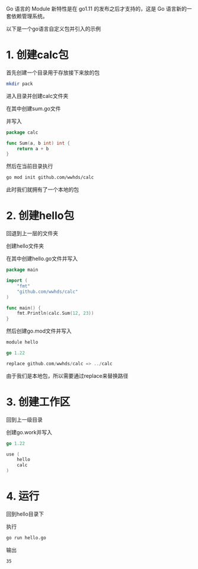 Go 语言的 Module 新特性是在 go1.11 的发布之后才支持的，这是 Go 语言新的一套依赖管理系统。

以下是一个go语言自定义包并引入的示例

# 1. 创建calc包

首先创建一个目录用于存放接下来放的包

```bash
mkdir pack
```

进入目录并创建calc文件夹

在其中创建sum.go文件

并写入

```go
package calc

func Sum(a, b int) int {
	return a + b
}
```

然后在当前目录执行

```bash
go mod init github.com/wwhds/calc
```

此时我们就拥有了一个本地的包

# 2. 创建hello包

回退到上一层的文件夹

创建hello文件夹

在其中创建hello.go文件并写入

```go
package main

import (
	"fmt"
	"github.com/wwhds/calc"
)

func main() {
	fmt.Println(calc.Sum(12, 23))
}
```

然后创建go.mod文件并写入

```go
module hello

go 1.22

replace github.com/wwhds/calc => ../calc
```

由于我们是本地包，所以需要通过replace来替换路径

# 3. 创建工作区

回到上一级目录

创建go.work并写入

```go
go 1.22

use (
	hello
	calc
)
```

# 4. 运行

回到hello目录下

执行

```bash
go run hello.go
```

输出

```bash
35
```



